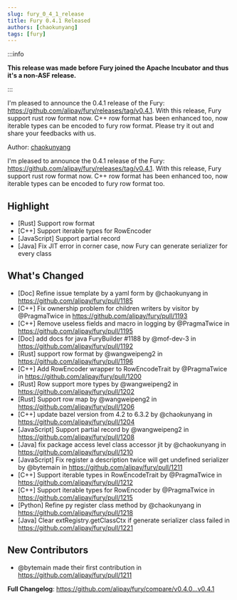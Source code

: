 ```yaml
---
slug: fury_0_4_1_release
title: Fury 0.4.1 Released
authors: [chaokunyang]
tags: [fury]
---
```


:::info

**This release was made before Fury joined the Apache Incubator and thus it's a non-ASF release.**

:::

I'm pleased to announce the 0.4.1 release of the Fury: https://github.com/alipay/fury/releases/tag/v0.4.1. With this release, Fury support rust row format now. C++ row format has been enhanced too, now iterable types can be encoded to fury row format. Please try it out and share your feedbacks with us.

Author: [chaokunyang](https://github.com/chaokunyang)

I'm pleased to announce the 0.4.1 release of the Fury: https://github.com/alipay/fury/releases/tag/v0.4.1. With this release, Fury support rust row format now. C++ row format has been enhanced too, now iterable types can be encoded to fury row format too.

## Highlight

- [Rust] Support row format
- [C++] Support iterable types for RowEncoder
- [JavaScript] Support partial record
- [Java] Fix JIT error in corner case, now Fury can generate serializer for every class

## What's Changed

- [Doc] Refine issue template by a yaml form by @chaokunyang in https://github.com/alipay/fury/pull/1185
- [C++] Fix ownership problem for children writers by visitor by @PragmaTwice in https://github.com/alipay/fury/pull/1193
- [C++] Remove useless fields and macro in logging by @PragmaTwice in https://github.com/alipay/fury/pull/1195
- [Doc] add docs for java FuryBuilder #1188 by @mof-dev-3 in https://github.com/alipay/fury/pull/1192
- [Rust] support row format by @wangweipeng2 in https://github.com/alipay/fury/pull/1196
- [C++] Add RowEncoder wrapper to RowEncodeTrait by @PragmaTwice in https://github.com/alipay/fury/pull/1200
- [Rust] Row support more types by @wangweipeng2 in https://github.com/alipay/fury/pull/1202
- [Rust] Support row map by @wangweipeng2 in https://github.com/alipay/fury/pull/1206
- [C++] update bazel version from 4.2 to 6.3.2 by @chaokunyang in https://github.com/alipay/fury/pull/1204
- [JavaScript] Support partial record by @wangweipeng2 in https://github.com/alipay/fury/pull/1208
- [Java] fix package access level class accessor jit by @chaokunyang in https://github.com/alipay/fury/pull/1210
- [JavaScript] Fix register a description twice will get undefined serializer by @bytemain in https://github.com/alipay/fury/pull/1211
- [C++] Support iterable types in RowEncodeTrait by @PragmaTwice in https://github.com/alipay/fury/pull/1212
- [C++] Support iterable types for RowEncoder by @PragmaTwice in https://github.com/alipay/fury/pull/1215
- [Python] Refine py register class method by @chaokunyang in https://github.com/alipay/fury/pull/1218
- [Java] Clear extRegistry.getClassCtx if generate serializer class failed in https://github.com/alipay/fury/pull/1221

## New Contributors

- @bytemain made their first contribution in https://github.com/alipay/fury/pull/1211

**Full Changelog**: https://github.com/alipay/fury/compare/v0.4.0...v0.4.1

